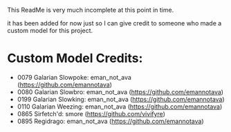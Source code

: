 This ReadMe is very much incomplete at this point in time.

it has been added for now just so I can give credit to someone who made a custom model for this project.

# Custom Model Credits:
 - 0079 Galarian Slowpoke: eman_not_ava (https://github.com/emannotava)
 - 0080 Galarian Slowbro: eman_not_ava (https://github.com/emannotava)
 - 0199 Galarian Slowking: eman_not_ava (https://github.com/emannotava)
 - 0110 Galarian Weezing: eman_not_ava (https://github.com/emannotava)
 - 0865 Sirfetch'd: smore (https://github.com/vivifyre)
 - 0895 Regidrago: eman_not_ava (https://github.com/emannotava)
